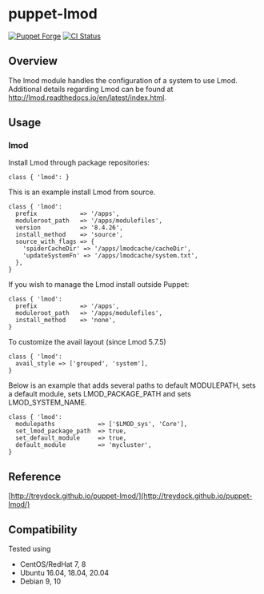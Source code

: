 # puppet-lmod

[![Puppet Forge](http://img.shields.io/puppetforge/v/treydock/lmod.svg)](https://forge.puppetlabs.com/treydock/lmod)
[![CI Status](https://github.com/treydock/puppet-lmod/workflows/CI/badge.svg?branch=master)](https://github.com/treydock/puppet-lmod/actions?query=workflow%3ACI)

## Overview

The lmod module handles the configuration of a system to use Lmod.  Additional details regarding Lmod can be found at http://lmod.readthedocs.io/en/latest/index.html.

## Usage

### lmod

Install Lmod through package repositories:

```puppet
class { 'lmod': }
```

This is an example install Lmod from source.

```puppet
class { 'lmod':
  prefix            => '/apps',
  moduleroot_path   => '/apps/modulefiles',
  version           => '8.4.26',
  install_method    => 'source',
  source_with_flags => {
    'spiderCacheDir' => '/apps/lmodcache/cacheDir',
    'updateSystemFn' => '/apps/lmodcache/system.txt',
  },
}
```

If you wish to manage the Lmod install outside Puppet:

```puppet
class { 'lmod':
  prefix            => '/apps',
  moduleroot_path   => '/apps/modulefiles',
  install_method    => 'none',
}
```

To customize the avail layout (since Lmod 5.7.5)

```puppet
class { 'lmod':
  avail_style => ['grouped', 'system'],
}
```

Below is an example that adds several paths to default MODULEPATH, sets a default module, sets LMOD\_PACKAGE\_PATH and sets LMOD\_SYSTEM\_NAME.

```puppet
class { 'lmod':
  modulepaths            => ['$LMOD_sys', 'Core'],
  set_lmod_package_path  => true,
  set_default_module     => true,
  default_module         => 'mycluster',
}
```

## Reference

[http://treydock.github.io/puppet-lmod/](http://treydock.github.io/puppet-lmod/)

## Compatibility

Tested using

* CentOS/RedHat 7, 8
* Ubuntu 16.04, 18.04, 20.04
* Debian 9, 10
